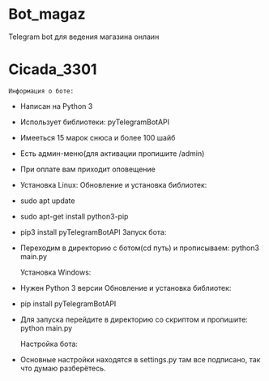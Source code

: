# Bot_magaz
Telegram bot для ведения магазина онлаин
# Cicada_3301

	Информация о боте:
- Написан на Python 3
- Использует библиотеки: pyTelegramBotAPI
- Имееться 15 марок снюса и более 100 шайб
- Есть админ-меню(для активации пропишите /admin)
- При оплате вам приходит оповещение
-
	Установка Linux:
Обновление и установка библиотек:
- sudo apt update
- sudo apt-get install python3-pip
- pip3 install pyTelegramBotAPI
Запуск бота:
- Переходим в директорию с ботом(cd путь) и прописываем: python3 main.py

	Установка Windows:
- Нужен Python 3 версии
Обновление и установка библиотек:
- pip install pyTelegramBotAPI
- Для запуска перейдите в директорию со скриптом и пропишите: python main.py

	Настройка бота:
- Основные настройки находятся в settings.py там все подписано, так что думаю разберётесь.
